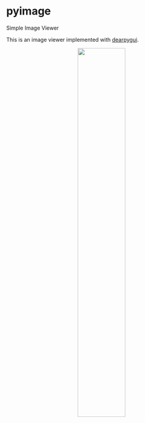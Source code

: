 # pyimage
Simple Image Viewer 

This is an image viewer implemented with [dearpygui](https://github.com/hoffstadt/DearPyGui).



<center>
 <img src='https://github.com/user-attachments/assets/88c0f2dd-78cf-4250-ad28-3423cbfa1473' width='50%' />
</center>
